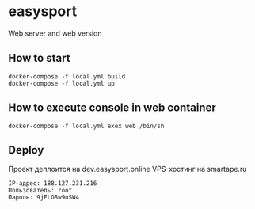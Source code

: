 # easysport
Web server and web version

## How to start

```
docker-compose -f local.yml build
docker-compose -f local.yml up
```

## How to execute console in web container

```
docker-compose -f local.yml exex web /bin/sh
```

## Deploy

Проект деплоится на dev.easysport.online
VPS-хостинг на smartape.ru

```
IP-адрес: 188.127.231.216
Пользователь: root
Пароль: 9jFLO8w9oSW4
```